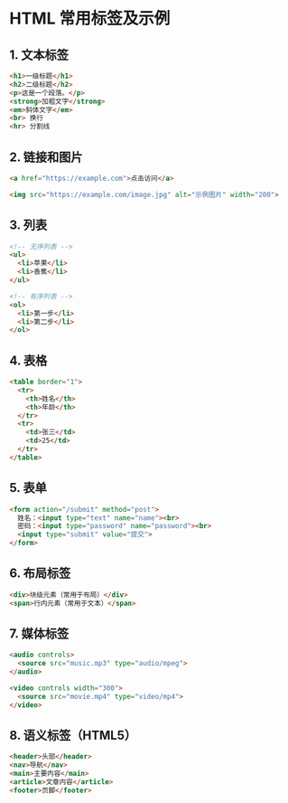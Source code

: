 # HTML 常用标签及示例

## 1. 文本标签

```html
<h1>一级标题</h1>
<h2>二级标题</h2>
<p>这是一个段落。</p>
<strong>加粗文字</strong>
<em>斜体文字</em>
<br> 换行
<hr> 分割线
```

## 2. 链接和图片

```html
<a href="https://example.com">点击访问</a>

<img src="https://example.com/image.jpg" alt="示例图片" width="200">
```

## 3. 列表

```html
<!-- 无序列表 -->
<ul>
  <li>苹果</li>
  <li>香蕉</li>
</ul>

<!-- 有序列表 -->
<ol>
  <li>第一步</li>
  <li>第二步</li>
</ol>
```

## 4. 表格

```html
<table border="1">
  <tr>
    <th>姓名</th>
    <th>年龄</th>
  </tr>
  <tr>
    <td>张三</td>
    <td>25</td>
  </tr>
</table>
```

## 5. 表单

```html
<form action="/submit" method="post">
  姓名：<input type="text" name="name"><br>
  密码：<input type="password" name="password"><br>
  <input type="submit" value="提交">
</form>
```

## 6. 布局标签

```html
<div>块级元素（常用于布局）</div>
<span>行内元素（常用于文本）</span>
```

## 7. 媒体标签

```html
<audio controls>
  <source src="music.mp3" type="audio/mpeg">
</audio>

<video controls width="300">
  <source src="movie.mp4" type="video/mp4">
</video>
```

## 8. 语义标签（HTML5）

```html
<header>头部</header>
<nav>导航</nav>
<main>主要内容</main>
<article>文章内容</article>
<footer>页脚</footer>
```
